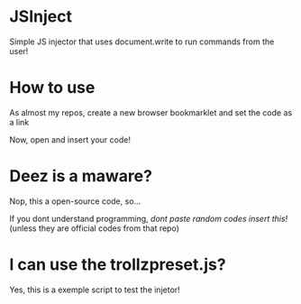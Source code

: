 # JSInject
Simple JS injector that uses document.write to run commands from the user!

# How to use
As almost my repos, create a new browser bookmarklet and set the code as a link

Now, open and insert your code!

# Deez is a maware?
Nop, this a open-source code, so...

If you dont understand programming, *dont paste random codes insert this!* (unless they are official codes from that repo)

# l can use the trollzpreset.js?
Yes, this is a exemple script to test the injetor!
